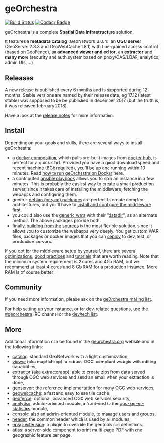 # geOrchestra

[![Build Status](https://travis-ci.org/georchestra/georchestra.svg?branch=17.12)](https://travis-ci.org/georchestra/georchestra)
[![Codacy Badge](https://api.codacy.com/project/badge/grade/a879ac64588d4357ab72e79cd8026f99)](https://www.codacy.com/app/georchestra/georchestra)

geOrchestra is a complete **Spatial Data Infrastructure** solution.

It features a **metadata catalog** (GeoNetwork 3.0.4), an **OGC server** (GeoServer 2.8.3 and GeoWebCache 1.8.1) with fine-grained access control (based on GeoFence), an **advanced viewer and editor**, an **extractor** and **many more** (security and auth system based on proxy/CAS/LDAP, analytics, admin UIs, ...)


## Releases

A new release is published every 6 months and is supported during 12 months.
Stable versions are named by their release date, eg 17.12 (latest stable) was supposed to be be published in december 2017 (but the truth is, it was released february 2018).

Have a look at the [release notes](RELEASE_NOTES.md) for more information.


## Install

Depending on your goals and skills, there are several ways to install geOrchestra:

 * a [docker composition](https://github.com/georchestra/docker/blob/master/docker-compose.yml), which pulls pre-built images from [docker hub](https://hub.docker.com/u/georchestra/), is perfect for a quick start. Provided you have a good download speed and recent machine (8Gb required), you'll be up and running within 10 minutes. Read [how to run geOrchestra on Docker](https://github.com/georchestra/docker/blob/master/README.md) here.
 * a contributed [ansible playbook](https://github.com/georchestra/ansible) allows you to spin an instance in a few minutes. This is probably the easiest way to create a small production server, since it takes care of installing the middleware, fetching the webapps and configuring them.
 * generic [debian (or yum) packages](https://packages.georchestra.org/) are perfect to create complex architectures, but you'll have to [install and configure the middleware](docs/setup.md) first.
 * you could also use the [generic wars](https://packages.georchestra.org/wars-master/) with their "[datadir](https://github.com/georchestra/datadir)", as an alternate method. The above packages provide both.
 * finally, [building from the sources](docs/build.md) is the most flexible solution, since it allows you to customize the webapps very deeply. You get custom WAR files, packages or docker images that you can [deploy](docs/deploy.md) to dev, test, or production servers.

If you opt for the middleware setup by yourself, there are several [optimizations](docs/optimizations.md), [good practices](docs/good_practices.md) and [tutorials](docs/tutorials.md) that are worth reading.
Note that the minimum system requirement is 2 cores and 4Gb RAM, but we recommend at least 4 cores and 8 Gb RAM for a production instance.
More RAM is of course better !


## Community

If you need more information, please ask on the [geOrchestra mailing list](https://groups.google.com/forum/#!forum/georchestra).

For help setting up your instance, or for dev-related questions, use the [#georchestra](https://kiwiirc.com/client/irc.freenode.net/georchestra) IRC channel or the [dev/tech list](https://groups.google.com/forum/#!forum/georchestra-dev).


## More

Additional information can be found in the [georchestra.org](http://www.georchestra.org/) website and in the following links:
 * [catalog](https://github.com/georchestra/geonetwork/blob/georchestra-gn3-15.12/README.md): standard GeoNetwork with a light customization,
 * [viewer](mapfishapp/README.md) (aka mapfishapp): a robust, OGC-compliant webgis with editing capabilities,
 * [extractor](extractorapp/README.md) (aka extractorapp): able to create zips from data served through OGC web services and send an email when your extraction is done,
 * [geoserver](http://geoserver.org/): the reference implementation for many OGC web services,
 * [geowebcache](http://geowebcache.org/): a fast and easy to use tile cache,
 * [geofence](https://github.com/georchestra/geofence/blob/georchestra/georchestra.md): optional, advanced OGC web services security,
 * [analytics](analytics/README.md): admin-oriented module, a front-end to the [ogc-server-statistics](ogc-server-statistics/README.md) module,
 * [console](console/README.md): also an admin-oriented module, to manage users and groups,
 * [header](header/README.md): the common header which is used by all modules,
 * [epsg-extension](epsg-extension/README.md): a plugin to override the geotools srs definitions.
 * [atlas](atlas/README.md): a server-side component to print multi-page PDF with one geographic feature per page.

